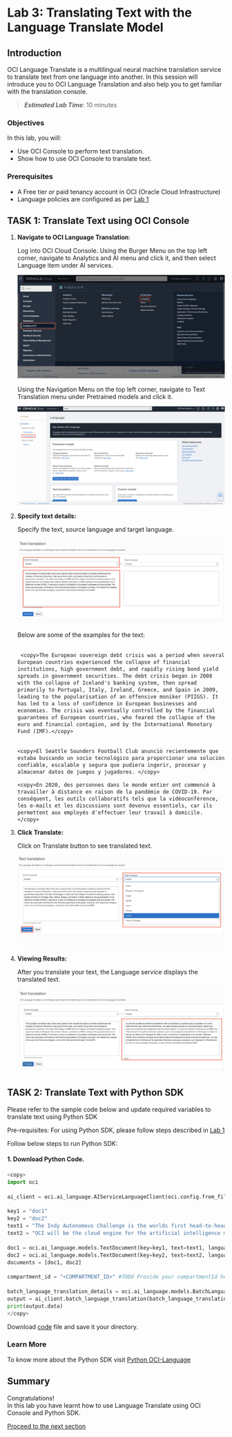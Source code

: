 # Lab 3: Translating Text with the Language Translate Model

## Introduction

OCI Language Translate is a multilingual neural machine translation service to translate text from one language into another.
In this session will introduce you to OCI Language Translation and also help you to get familiar with the translation console.

> ***Estimated Lab Time***: 10 minutes

### Objectives

In this lab, you will:

- Use OCI Console to perform text translation.
- Show how to use OCI Console to translate text.

### Prerequisites

- A Free tier or paid tenancy account in OCI (Oracle Cloud Infrastructure)
- Language policies are configured as per [Lab 1](?lab=analyze-text#PolicySetup)


## **TASK 1:** Translate Text using OCI Console


1. **Navigate to OCI Language Translation**: 

    Log into OCI Cloud Console. Using the Burger Menu on the top left corner, navigate to Analytics and AI menu and click it, and then select Language item under AI services.

    ![OCI Menu Screen](./images/navigate-to-ai-language-menu.png " ")

    Using the Navigation Menu on the top left corner, navigate to Text Translation menu under Pretrained models and click it.

    ![OCI Language Screen](./images/navigate-to-translation.png " ")

2. **Specify text details:** 

    Specify the text, source language and target language.
    
    ![OCI Language Text Translation Screen](./images/enter-text.png " ")

    Below are some of the examples for the text:
    ```

     <copy>The European sovereign debt crisis was a period when several European countries experienced the collapse of financial institutions, high government debt, and rapidly rising bond yield spreads in government securities. The debt crisis began in 2008 with the collapse of Iceland's banking system, then spread primarily to Portugal, Italy, Ireland, Greece, and Spain in 2009, leading to the popularisation of an offensive moniker (PIIGS). It has led to a loss of confidence in European businesses and economies. The crisis was eventually controlled by the financial guarantees of European countries, who feared the collapse of the euro and financial contagion, and by the International Monetary Fund (IMF).</copy>
    ```
    ```

    <copy>El Seattle Sounders Football Club anunció recientemente que estaba buscando un socio tecnológico para proporcionar una solución confiable, escalable y segura que pudiera ingerir, procesar y almacenar datos de juegos y jugadores. </copy>
    ```
    ```
    <copy>En 2020, des personnes dans le monde entier ont commencé à travailler à distance en raison de la pandémie de COVID-19. Par conséquent, les outils collaboratifs tels que la vidéoconférence, les e-mails et les discussions sont devenus essentiels, car ils permettent aux employés d'effectuer leur travail à domicile. </copy>
    ```

3. **Click Translate:** 

    Click on Translate button to see translated text.
    
    ![OCI Language Text Analytics - Translate button](./images/translate-button.png " ")

4. **Viewing Results:**

    After you translate your text, the Language service displays the translated text.

    ![Translation result](./images/translate-result.png " ")


## **TASK 2:** Translate Text with Python SDK

Please refer to the sample code below and update required variables to translate text using Python SDK

Pre-requisites: For using Python SDK, please follow steps described in [Lab 1](?lab=analyze-text#Task2AnalyzeTextwithPythonSDK)

Follow below steps to run Python SDK:

#### 1. Download Python Code.

```Python
<copy>
import oci

ai_client = oci.ai_language.AIServiceLanguageClient(oci.config.from_file())

key1 = "doc1"
key2 = "doc2"
text1 = "The Indy Autonomous Challenge is the worlds first head-to-head, high speed autonomous race taking place at the Indianapolis Motor Speedway"
text2 = "OCI will be the cloud engine for the artificial intelligence models that drive the MIT Driverless cars."

doc1 = oci.ai_language.models.TextDocument(key=key1, text=text1, language_code="en")
doc2 = oci.ai_language.models.TextDocument(key=key2, text=text2, language_code="en")
documents = [doc1, doc2]

compartment_id = "<COMPARTMENT_ID>" #TODO Provide your compartmentId here

batch_language_translation_details = oci.ai_language.models.BatchLanguageTranslationDetails(documents=documents, compartment_id=compartment_id, target_language_code="de")
output = ai_client.batch_language_translation(batch_language_translation_details)
print(output.data)
</copy>
```

Download [code](./files/translationPythonSDK.py) file and save it your directory.

### Learn More
To know more about the Python SDK visit [Python OCI-Language](https://docs.oracle.com/en-us/iaas/tools/python/2.43.1/api/ai_language/client/oci.ai_language.AIServiceLanguageClient.html)


## **Summary**

Congratulations! </br>
In this lab you have learnt how to use Language Translate using OCI Console and Python SDK.

[Proceed to the next section](#next)

